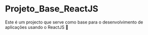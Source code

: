 # Projeto_Base_ReactJS
Este é um projecto que serve como base para o desenvolvimento de aplicações usando o ReactJS 🌠
